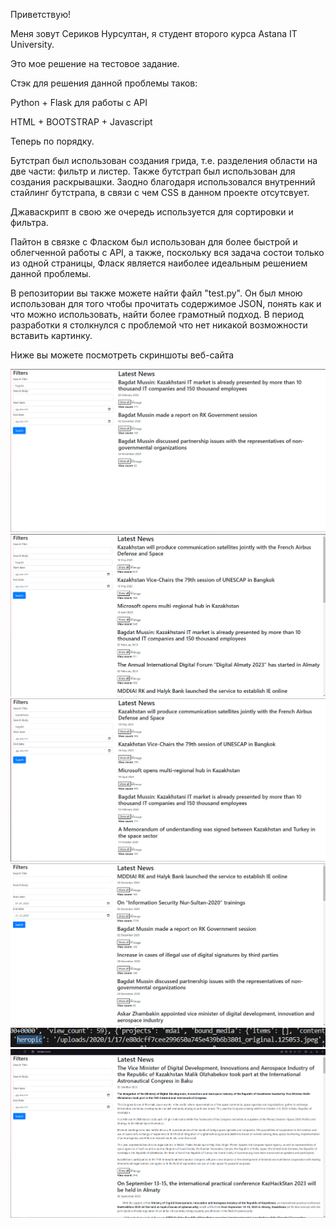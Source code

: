Приветствую!

Меня зовут Сериков Нурсултан, я студент второго курса Astana IT University.

Это мое решение на тестовое задание.

Стэк для решения данной проблемы таков:

Python + Flask для работы с API

HTML + BOOTSTRAP + Javascript

Теперь по порядку.

Бутстрап был использован создания грида, т.е. разделения области на две части: фильтр и листер. Также бутстрап был использован для создания раскрывашки. Заодно благодаря использовался внутренний стайлинг бутстрапа, в связи с чем CSS в данном проекте отсутсвует.

Джаваскрипт в свою же очередь используется для сортировки и фильтра. 

Пайтон в связке с Фласком был использован для более быстрой и облегченной работы с API, а также, поскольку вся задача состои только из одной страницы, Фласк является наиболее идеальным решением данной проблемы.

В репозитории вы также можете найти файл "test.py". Он был мною использован для того чтобы прочитать содержимое JSON, понять как и что можно использовать, найти более грамотный подход.
В период разработки я столкнулся с проблемой что нет никакой возможности вставить картинку.

Ниже вы можете посмотреть скриншоты веб-сайта

![screenshot](src/1.png)
![screenshot](src/2.png)
![screenshot](src/3.png)
![screenshot](src/4.png)
![screenshot](src/5.png)
![screenshot](src/6.png)

